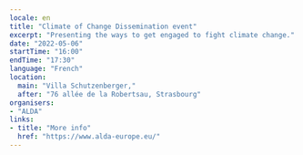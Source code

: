 ```yaml
---
locale: en
title: "Climate of Change Dissemination event"
excerpt: "Presenting the ways to get engaged to fight climate change."
date: "2022-05-06"
startTime: "16:00"
endTime: "17:30"
language: "French"
location:
  main: "Villa Schutzenberger,"
  after: "76 allée de la Robertsau, Strasbourg"
organisers:
- "ALDA"
links:
- title: "More info"
  href: "https://www.alda-europe.eu/"
---
```

